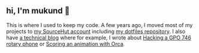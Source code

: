 ## hi, I'm mukund 🍅

This is where I used to keep my code. A few years ago, I moved most of my
projects to [my SourceHut account][sourcehut] including [my dotfiles
repository][dotfiles]. I also have [a technical blog][blog] where for
example, I wrote about [Hacking a GPO 746 rotary phone][gpo746] or
[Scoring an animation with Orca][orca].

[gpo746]: https://blog.yaymukund.com/posts/hacking-a-gpo-746-rotary-phone/
[orca]: https://blog.yaymukund.com/posts/scoring-an-animation-with-orca/
[blog]: https://blog.yaymukund.com
[sourcehut]: https://sr.ht/~yaymukund
[dotfiles]: https://git.sr.ht/~yaymukund/dotfiles
